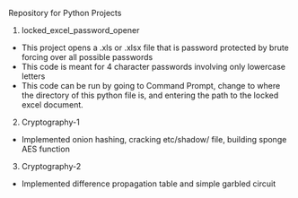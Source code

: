 Repository for Python Projects

1. locked_excel_password_opener
- This project opens a .xls or .xlsx file that is password protected by brute forcing over all possible passwords
- This code is meant for 4 character passwords involving only lowercase letters
- This code can be run by going to Command Prompt, change to where the directory of this python file is, and entering the path to the locked excel document.
2. Cryptography-1
- Implemented onion hashing, cracking etc/shadow/ file, building sponge AES function
3. Cryptography-2
- Implemented difference propagation table and simple garbled circuit
